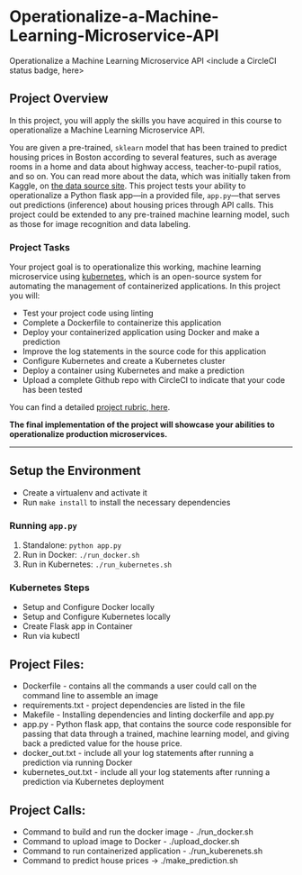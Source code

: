 # Operationalize-a-Machine-Learning-Microservice-API
Operationalize a Machine Learning Microservice API
<include a CircleCI status badge, here>

## Project Overview

In this project, you will apply the skills you have acquired in this course to operationalize a Machine Learning Microservice API. 

You are given a pre-trained, `sklearn` model that has been trained to predict housing prices in Boston according to several features, such as average rooms in a home and data about highway access, teacher-to-pupil ratios, and so on. You can read more about the data, which was initially taken from Kaggle, on [the data source site](https://www.kaggle.com/c/boston-housing). This project tests your ability to operationalize a Python flask app—in a provided file, `app.py`—that serves out predictions (inference) about housing prices through API calls. This project could be extended to any pre-trained machine learning model, such as those for image recognition and data labeling.

### Project Tasks

Your project goal is to operationalize this working, machine learning microservice using [kubernetes](https://kubernetes.io/), which is an open-source system for automating the management of containerized applications. In this project you will:
* Test your project code using linting
* Complete a Dockerfile to containerize this application
* Deploy your containerized application using Docker and make a prediction
* Improve the log statements in the source code for this application
* Configure Kubernetes and create a Kubernetes cluster
* Deploy a container using Kubernetes and make a prediction
* Upload a complete Github repo with CircleCI to indicate that your code has been tested

You can find a detailed [project rubric, here](https://review.udacity.com/#!/rubrics/2576/view).

**The final implementation of the project will showcase your abilities to operationalize production microservices.**

---

## Setup the Environment

* Create a virtualenv and activate it
* Run `make install` to install the necessary dependencies

### Running `app.py`

1. Standalone:  `python app.py`
2. Run in Docker:  `./run_docker.sh`
3. Run in Kubernetes:  `./run_kubernetes.sh`

### Kubernetes Steps

* Setup and Configure Docker locally
* Setup and Configure Kubernetes locally
* Create Flask app in Container
* Run via kubectl

## Project Files:
* Dockerfile - contains all the commands a user could call on the command line to assemble an image
* requirements.txt - project dependencies are listed in the file 
* Makefile - Installing dependencies and linting dockerfile and app.py
* app.py - Python flask app, that contains the source code responsible for passing that data through a trained, machine learning model, and giving back a predicted value for the house price.
* docker_out.txt - include all your log statements after running a prediction via running Docker
* kubernetes_out.txt - include all your log statements after running a prediction via Kubernetes deployment

## Project Calls:
* Command to build and run the docker image - ./run_docker.sh
* Command to upload image to Docker - ./upload_docker.sh
* Command to run containerized application - ./run_kuberenets.sh
* Command to predict house prices -> ./make_prediction.sh 
